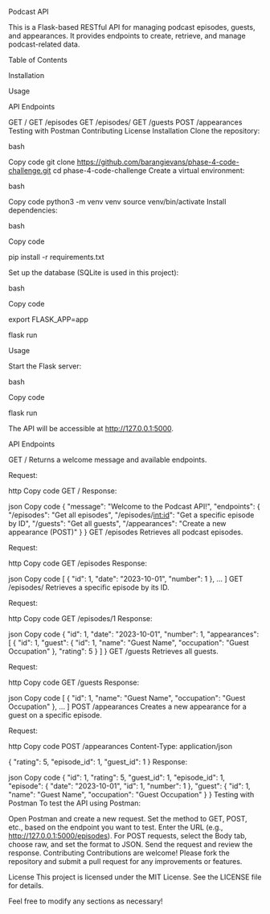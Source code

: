 Podcast API

This is a Flask-based RESTful API for managing podcast episodes, guests, and appearances. It provides endpoints to create, retrieve, and manage podcast-related data.

Table of Contents

Installation

Usage

API Endpoints

GET /
GET /episodes
GET /episodes/<id>
GET /guests
POST /appearances
Testing with Postman
Contributing
License
Installation
Clone the repository:

bash

Copy code
git clone https://github.com/barangievans/phase-4-code-challenge.git
cd phase-4-code-challenge
Create a virtual environment:

bash

Copy code
python3 -m venv venv
source venv/bin/activate
Install dependencies:

bash

Copy code

pip install -r requirements.txt

Set up the database (SQLite is used in this project):

bash

Copy code

export FLASK_APP=app

flask run

Usage

Start the Flask server:

bash

Copy code

flask run

The API will be accessible at http://127.0.0.1:5000.

API Endpoints

GET /
Returns a welcome message and available endpoints.

Request:

http
Copy code
GET /
Response:

json
Copy code
{
  "message": "Welcome to the Podcast API!",
  "endpoints": {
    "/episodes": "Get all episodes",
    "/episodes/<int:id>": "Get a specific episode by ID",
    "/guests": "Get all guests",
    "/appearances": "Create a new appearance (POST)"
  }
}
GET /episodes
Retrieves all podcast episodes.

Request:

http
Copy code
GET /episodes
Response:

json
Copy code
[
  {
    "id": 1,
    "date": "2023-10-01",
    "number": 1
  },
  ...
]
GET /episodes/<id>
Retrieves a specific episode by its ID.

Request:

http
Copy code
GET /episodes/1
Response:

json
Copy code
{
  "id": 1,
  "date": "2023-10-01",
  "number": 1,
  "appearances": [
    {
      "id": 1,
      "guest": {
        "id": 1,
        "name": "Guest Name",
        "occupation": "Guest Occupation"
      },
      "rating": 5
    }
  ]
}
GET /guests
Retrieves all guests.

Request:

http
Copy code
GET /guests
Response:

json
Copy code
[
  {
    "id": 1,
    "name": "Guest Name",
    "occupation": "Guest Occupation"
  },
  ...
]
POST /appearances
Creates a new appearance for a guest on a specific episode.

Request:

http
Copy code
POST /appearances
Content-Type: application/json

{
  "rating": 5,
  "episode_id": 1,
  "guest_id": 1
}
Response:

json
Copy code
{
  "id": 1,
  "rating": 5,
  "guest_id": 1,
  "episode_id": 1,
  "episode": {
    "date": "2023-10-01",
    "id": 1,
    "number": 1
  },
  "guest": {
    "id": 1,
    "name": "Guest Name",
    "occupation": "Guest Occupation"
  }
}
Testing with Postman
To test the API using Postman:

Open Postman and create a new request.
Set the method to GET, POST, etc., based on the endpoint you want to test.
Enter the URL (e.g., http://127.0.0.1:5000/episodes).
For POST requests, select the Body tab, choose raw, and set the format to JSON.
Send the request and review the response.
Contributing
Contributions are welcome! Please fork the repository and submit a pull request for any improvements or features.

License
This project is licensed under the MIT License. See the LICENSE file for details.

Feel free to modify any sections as necessary!